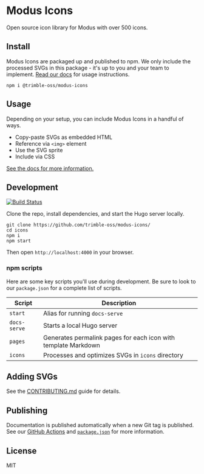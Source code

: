 # Modus Icons

Open source icon library for Modus with over 500 icons.

## Install

Modus Icons are packaged up and published to npm. We only include the processed SVGs in this package - it's up to you and your team to implement. [Read our docs](https://modus-icons.trimble.com/) for usage instructions.

```shell
npm i @trimble-oss/modus-icons
```

## Usage

Depending on your setup, you can include Modus Icons in a handful of ways.

- Copy-paste SVGs as embedded HTML
- Reference via `<img>` element
- Use the SVG sprite
- Include via CSS

[See the docs for more information.](https://modus-icons.trimble.com)

## Development

[![Build Status](https://github.com/trimblemaps/modus-icons/workflows/Tests/badge.svg)](https://github.com/trimblemaps/modus-icons/actions?workflow=Tests)

Clone the repo, install dependencies, and start the Hugo server locally.

```shell
git clone https://github.com/trimble-oss/modus-icons/
cd icons
npm i
npm start
```

Then open `http://localhost:4000` in your browser.

### npm scripts

Here are some key scripts you'll use during development. Be sure to look to our `package.json` for a complete list of scripts.

| Script       | Description                                                    |
| ------------ | -------------------------------------------------------------- |
| `start`      | Alias for running `docs-serve`                                 |
| `docs-serve` | Starts a local Hugo server                                     |
| `pages`      | Generates permalink pages for each icon with template Markdown |
| `icons`      | Processes and optimizes SVGs in `icons` directory              |

## Adding SVGs

See the [CONTRIBUTING.md](https://github.com/trimblemaps/modus-icons/blob/main/CONTRIBUTING.md) guide for details.

## Publishing

Documentation is published automatically when a new Git tag is published. See our [GitHub Actions](https://github.com/trimblemaps/modus-icons/tree/main/.github/workflows) and [`package.json`](https://github.com/trimblemaps/modus-icons/blob/main/package.json) for more information.

## License

MIT
